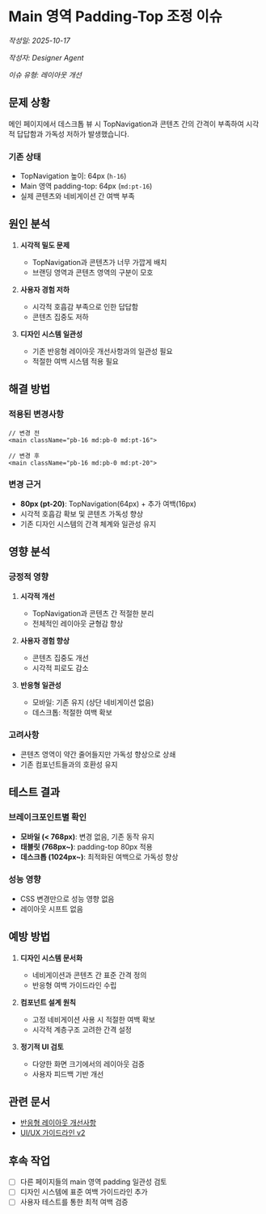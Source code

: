 # Main 영역 Padding-Top 조정 이슈

*작성일: 2025-10-17*

*작성자: Designer Agent*

*이슈 유형: 레이아웃 개선*

## 문제 상황

메인 페이지에서 데스크톱 뷰 시 TopNavigation과 콘텐츠 간의 간격이 부족하여 시각적 답답함과 가독성 저하가 발생했습니다.

### 기존 상태
- TopNavigation 높이: 64px (`h-16`)
- Main 영역 padding-top: 64px (`md:pt-16`)
- 실제 콘텐츠와 네비게이션 간 여백 부족

## 원인 분석

1. **시각적 밀도 문제**
   - TopNavigation과 콘텐츠가 너무 가깝게 배치
   - 브랜딩 영역과 콘텐츠 영역의 구분이 모호

2. **사용자 경험 저하**
   - 시각적 호흡감 부족으로 인한 답답함
   - 콘텐츠 집중도 저하

3. **디자인 시스템 일관성**
   - 기존 반응형 레이아웃 개선사항과의 일관성 필요
   - 적절한 여백 시스템 적용 필요

## 해결 방법

### 적용된 변경사항
```tsx
// 변경 전
<main className="pb-16 md:pb-0 md:pt-16">

// 변경 후  
<main className="pb-16 md:pb-0 md:pt-20">
```

### 변경 근거
- **80px (pt-20)**: TopNavigation(64px) + 추가 여백(16px)
- 시각적 호흡감 확보 및 콘텐츠 가독성 향상
- 기존 디자인 시스템의 간격 체계와 일관성 유지

## 영향 분석

### 긍정적 영향
1. **시각적 개선**
   - TopNavigation과 콘텐츠 간 적절한 분리
   - 전체적인 레이아웃 균형감 향상

2. **사용자 경험 향상**
   - 콘텐츠 집중도 개선
   - 시각적 피로도 감소

3. **반응형 일관성**
   - 모바일: 기존 유지 (상단 네비게이션 없음)
   - 데스크톱: 적절한 여백 확보

### 고려사항
- 콘텐츠 영역이 약간 줄어들지만 가독성 향상으로 상쇄
- 기존 컴포넌트들과의 호환성 유지

## 테스트 결과

### 브레이크포인트별 확인
- **모바일 (< 768px)**: 변경 없음, 기존 동작 유지
- **태블릿 (768px~)**: padding-top 80px 적용
- **데스크톱 (1024px~)**: 최적화된 여백으로 가독성 향상

### 성능 영향
- CSS 변경만으로 성능 영향 없음
- 레이아웃 시프트 없음

## 예방 방법

1. **디자인 시스템 문서화**
   - 네비게이션과 콘텐츠 간 표준 간격 정의
   - 반응형 여백 가이드라인 수립

2. **컴포넌트 설계 원칙**
   - 고정 네비게이션 사용 시 적절한 여백 확보
   - 시각적 계층구조 고려한 간격 설정

3. **정기적 UI 검토**
   - 다양한 화면 크기에서의 레이아웃 검증
   - 사용자 피드백 기반 개선

## 관련 문서
- [반응형 레이아웃 개선사항](../responsive-layout-improvements.md)
- [UI/UX 가이드라인 v2](../ui-ux-guidelines-v2.md)

## 후속 작업
- [ ] 다른 페이지들의 main 영역 padding 일관성 검토
- [ ] 디자인 시스템에 표준 여백 가이드라인 추가
- [ ] 사용자 테스트를 통한 최적 여백 검증
